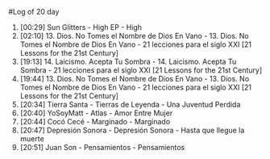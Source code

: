#Log of 20 day

1. [00:29] Sun Glitters - High EP - High
1. [02:10] 13. Dios. No Tomes el Nombre de Dios En Vano - 13. Dios. No Tomes el Nombre de Dios En Vano - 21 lecciones para el siglo XXI [21 Lessons for the 21st Century]
1. [19:13] 14. Laicismo. Acepta Tu Sombra - 14. Laicismo. Acepta Tu Sombra - 21 lecciones para el siglo XXI [21 Lessons for the 21st Century]
1. [19:44] 13. Dios. No Tomes el Nombre de Dios En Vano - 13. Dios. No Tomes el Nombre de Dios En Vano - 21 lecciones para el siglo XXI [21 Lessons for the 21st Century]
1. [20:34] Tierra Santa - Tierras de Leyenda - Una Juventud Perdida
1. [20:40] YoSoyMatt - Atlas - Amor Entre Mujer
1. [20:44] Cocó Cecé - Marginado - Marginado
1. [20:47] Depresión Sonora - Depresión Sonora - Hasta que llegue la muerte
1. [20:51] Juan Son - Pensamientos - Pensamientos
